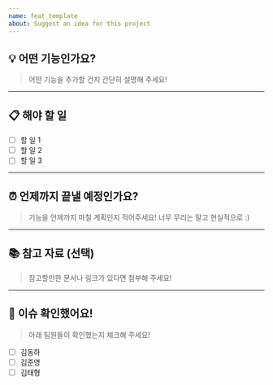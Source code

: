 ```yaml
---
name: feat_template
about: Suggest an idea for this project
---
```


## 💡 어떤 기능인가요?

> 어떤 기능을 추가할 건지 간단히 설명해 주세요!

---

## 📋 해야 할 일

- [ ] 할 일 1
- [ ] 할 일 2
- [ ] 할 일 3

---

## ⏰ 언제까지 끝낼 예정인가요?

> 기능을 언제까지 마칠 계획인지 적어주세요! 너무 무리는 말고 현실적으로 :)

---

## 📚 참고 자료 (선택)

> 참고할만한 문서나 링크가 있다면 첨부해 주세요!

---

## 👀 이슈 확인했어요!

> 아래 팀원들이 확인했는지 체크해 주세요!

- [ ] 김동하
- [ ] 김준영
- [ ] 김태형